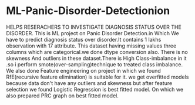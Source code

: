 # ML-Panic-Disorder-Detectionion
HELPS RESERACHERS TO INVESTIGATE DIAGNOSIS STATUS OVER THE DISORDER.
This is ML project on Panic Disorder Detection.in Which We have to predict diagnosis status over disorder.It contains 1 lakhs observation with 17 attribute.
This dataset having missing values three columns which are categorical.we done dtype conversion also.
There is no skewness And outliers in these dataset.There is High Class-imbalance in it .so i perform smote(over-sampling)technique to treated class imbalance.
We also done Feature engineering on project in which we found RfE(recursive feature elimination) is suitable for it.
we get overfitted models because data don't have any outliers and skewness but after feature selection we found Logistic Regression is best fitted model. On which we also prepared PRC graph on best fitted model.
